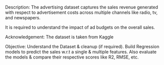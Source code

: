 Description:
The advertising dataset captures the sales revenue generated with respect to advertisement costs across multiple channels like radio, tv, and newspapers.

It is required to understand the impact of ad budgets on the overall sales.

Acknowledgement:
The dataset is taken from Kaggle

Objective:
Understand the Dataset & cleanup (if required).
Build Regression models to predict the sales w.r.t a single & multiple features.
Also evaluate the models & compare their respective scores like R2, RMSE, etc.